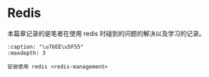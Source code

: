 # Redis

本篇章记录的是笔者在使用 redis 时碰到的问题的解决以及学习的记录。

```{toctree}
:caption: "\u76EE\u5F55"
:maxdepth: 3

安装使用 redis <redis-management>
```
